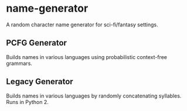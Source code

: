 # name-generator
A random character name generator for sci-fi/fantasy settings.

## PCFG Generator
Builds names in various languages using probabilistic context-free grammars.


## Legacy Generator
Builds names in various languages by randomly concatenating syllables. Runs in Python 2.
